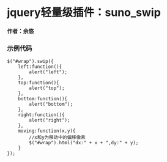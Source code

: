 jquery轻量级插件：suno_swip
=========
#### 作者：余悠

### 示例代码
    $("#wrap").swip({
        left:function(){
            alert("left");
        },
        top:function(){
            alert("top");
        },
        bottom:function(){
            alert("bottom");
        },
        right:function(){
            alert("right");
        },
        moving:function(x,y){
            //x和y为移动中的偏移像素
            $("#wrap").html("dx:" + x + ",dy:" + y);
        }
    });